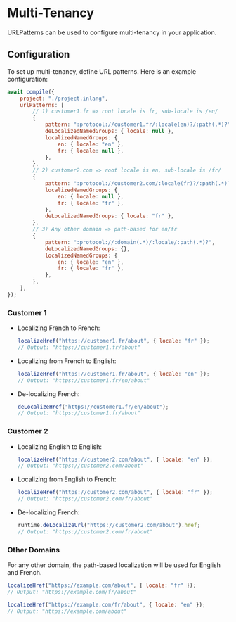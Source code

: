 # Multi-Tenancy

URLPatterns can be used to configure multi-tenancy in your application.

## Configuration

To set up multi-tenancy, define URL patterns. Here is an example configuration:

```javascript
await compile({
	project: "./project.inlang",
	urlPatterns: [
		// 1) customer1.fr => root locale is fr, sub-locale is /en/
		{
			pattern: ":protocol://customer1.fr/:locale(en)?/:path(.*)?",
			deLocalizedNamedGroups: { locale: null },
			localizedNamedGroups: {
				en: { locale: "en" },
				fr: { locale: null },
			},
		},
		// 2) customer2.com => root locale is en, sub-locale is /fr/
		{
			pattern: ":protocol://customer2.com/:locale(fr)?/:path(.*)?",
			localizedNamedGroups: {
				en: { locale: null },
				fr: { locale: "fr" },
			},
			deLocalizedNamedGroups: { locale: "fr" },
		},
		// 3) Any other domain => path-based for en/fr
		{
			pattern: ":protocol://:domain(.*)/:locale/:path(.*)?",
			deLocalizedNamedGroups: {},
			localizedNamedGroups: {
				en: { locale: "en" },
				fr: { locale: "fr" },
			},
		},
	],
});
```

### Customer 1

- Localizing French to French:

  ```javascript
  localizeHref("https://customer1.fr/about", { locale: "fr" });
  // Output: "https://customer1.fr/about"
  ```

- Localizing from French to English:

  ```javascript
  localizeHref("https://customer1.fr/about", { locale: "en" });
  // Output: "https://customer1.fr/en/about"
  ```

- De-localizing French:
  ```javascript
  deLocalizeHref("https://customer1.fr/en/about");
  // Output: "https://customer1.fr/about"
  ```

### Customer 2

- Localizing English to English:

  ```javascript
  localizeHref("https://customer2.com/about", { locale: "en" });
  // Output: "https://customer2.com/about"
  ```

- Localizing from English to French:

  ```javascript
  localizeHref("https://customer2.com/about", { locale: "fr" });
  // Output: "https://customer2.com/fr/about"
  ```

- De-localizing French:
  ```javascript
  runtime.deLocalizeUrl("https://customer2.com/about").href;
  // Output: "https://customer2.com/fr/about"
  ```

### Other Domains

For any other domain, the path-based localization will be used for English and French.

```javascript
localizeHref("https://example.com/about", { locale: "fr" });
// Output: "https://example.com/fr/about"

localizeHref("https://example.com/fr/about", { locale: "en" });
// Output: "https://example.com/about"
```
